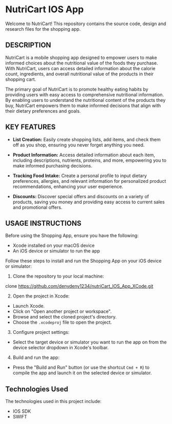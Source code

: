 # NutriCart IOS App 

Welcome to NutriCart! This repository contains the source code, design and research files for the shopping app.

## DESCRIPTION 

NutriCart is a mobile shopping app designed to empower users to make informed choices about the nutritional value of the foods they purchase. With NutriCart, users can access detailed information about the calorie count, ingredients, and overall nutritional value of the products in their shopping cart.

The primary goal of NutriCart is to promote healthy eating habits by providing users with easy access to comprehensive nutritional information. By enabling users to understand the nutritional content of the products they buy, NutriCart empowers them to make informed decisions that align with their dietary preferences and goals.

## KEY FEATURES

- **List Creation:** Easily create shopping lists, add items, and check them off as you shop, ensuring you never forget anything you need.

- **Product Information:** Access detailed information about each item, including descriptions, nutrients, proteins, and more, empowering you to make informed purchasing decisions.

- **Tracking Food Intake:** Create a personal profile to input dietary preferences, allergies, and relevant information for personalized product recommendations, enhancing your user experience.

- **Discounts:** Discover special offers and discounts on a variety of products, saving you money and providing easy access to current sales and promotional offers.

## USAGE INSTRUCTIONS

Before using the Shopping App, ensure you have the following:

- Xcode installed on your macOS device
- An iOS device or simulator to run the app


Follow these steps to install and run the Shopping App on your iOS device or simulator:

1. Clone the repository to your local machine:

clone https://github.com/denydeny1234/nutriCart_IOS_App_XCode.git


2. Open the project in Xcode:
- Launch Xcode.
- Click on "Open another project or workspace".
- Browse and select the cloned project's directory.
- Choose the `.xcodeproj` file to open the project.

3. Configure project settings:
- Select the target device or simulator you want to run the app on from the device selector dropdown in Xcode's toolbar.

4. Build and run the app:
- Press the "Build and Run" button (or use the shortcut `Cmd + R`) to compile the app and launch it on the selected device or simulator.


## Technologies Used

The technologies used in this project include:

- IOS SDK
- SWIFT



